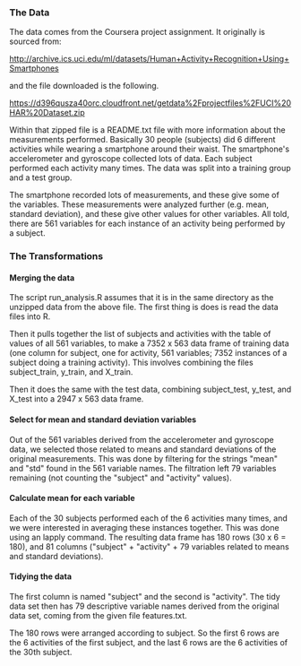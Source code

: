 ### The Data

The data comes from the Coursera project assignment.  It originally is sourced from:

http://archive.ics.uci.edu/ml/datasets/Human+Activity+Recognition+Using+Smartphones 

and the file downloaded is the following.

https://d396qusza40orc.cloudfront.net/getdata%2Fprojectfiles%2FUCI%20HAR%20Dataset.zip

Within that zipped file is a README.txt file with more information about the measurements performed.  Basically 30 people (subjects) did 6 different activities while wearing a smartphone around their waist.  The smartphone's accelerometer and gyroscope collected lots of data.  Each subject performed each activity many times.  The data was split into a training group and a test group.

The smartphone recorded lots of measurements, and these give some of the variables.  These measurements were analyzed further (e.g. mean, standard deviation), and these give other values for other variables.  All told, there are 561 variables for each instance of an activity being performed by a subject.

### The Transformations

#### Merging the data

The script run_analysis.R assumes that it is in the same directory as the unzipped data from the above file.  The first thing is does is read the data files into R.

Then it pulls together the list of subjects and activities with the table of values of all 561 variables, to make a 7352 x 563 data frame of training data (one column for subject, one for activity, 561 variables; 7352 instances of a subject doing a training activity).  This involves combining the files subject_train, y_train, and X_train.

Then it does the same with the test data, combining subject_test, y_test, and X_test into a 2947 x 563 data frame.

#### Select for mean and standard deviation variables

Out of the 561 variables derived from the accelerometer and gyroscope data, we selected those related to means and standard deviations of the original measurements.  This was done by filtering for the strings "mean" and "std" found in the 561 variable names.  The filtration left 79 variables remaining (not counting the "subject" and "activity" values).

#### Calculate mean for each variable

Each of the 30 subjects performed each of the 6 activities many times, and we were interested in averaging these instances together.  This was done using an lapply command.  The resulting data frame has 180 rows (30 x 6 = 180), and 81 columns ("subject" + "activity" + 79 variables related to means and standard deviations).

#### Tidying the data

The first column is named "subject" and the second is "activity".  The tidy data set then has 79 descriptive variable names derived from the original data set, coming from the given file features.txt.

The 180 rows were arranged according to subject.  So the first 6 rows are the 6 activities of the first subject, and the last 6 rows are the 6 activities of the 30th subject.





